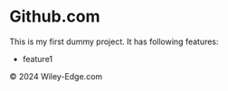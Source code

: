 # Github.com

This is my first dummy project. It has following features:
   - feature1

&copy; 2024 Wiley-Edge.com
